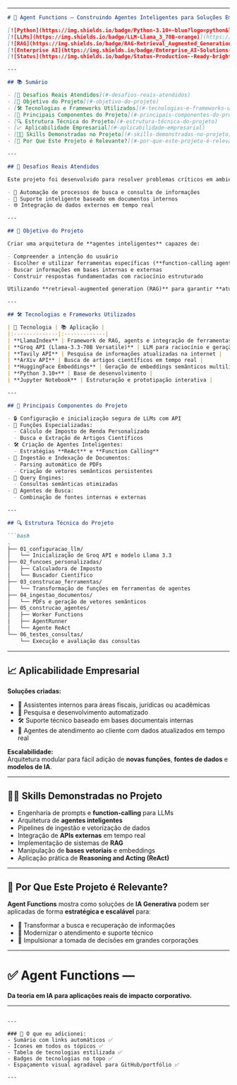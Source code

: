 
---

```markdown
# 🧠 Agent Functions — Construindo Agentes Inteligentes para Soluções Empresariais

[![Python](https://img.shields.io/badge/Python-3.10+-blue?logo=python&logoColor=white)](https://www.python.org/)
[![LLMs](https://img.shields.io/badge/LLM-Llama_3_70B-orange)](https://groq.com/)
[![RAG](https://img.shields.io/badge/RAG-Retrieval_Augmented_Generation-red)](https://llamaindex.ai/)
[![Enterprise AI](https://img.shields.io/badge/Enterprise_AI-Solutions-green)](#)
[![Status](https://img.shields.io/badge/Status-Production--Ready-brightgreen)](#)

---

## 📚 Sumário

- [🏢 Desafios Reais Atendidos](#-desafios-reais-atendidos)
- [🚀 Objetivo do Projeto](#-objetivo-do-projeto)
- [🛠️ Tecnologias e Frameworks Utilizados](#️-tecnologias-e-frameworks-utilizados)
- [🧩 Principais Componentes do Projeto](#-principais-componentes-do-projeto)
- [🔍 Estrutura Técnica do Projeto](#-estrutura-técnica-do-projeto)
- [📈 Aplicabilidade Empresarial](#-aplicabilidade-empresarial)
- [🧑‍💻 Skills Demonstradas no Projeto](#-skills-demonstradas-no-projeto)
- [🎯 Por Que Este Projeto é Relevante?](#-por-que-este-projeto-é-relevante)

---

## 🏢 Desafios Reais Atendidos

Este projeto foi desenvolvido para resolver problemas críticos em ambientes corporativos:

- 🔎 Automação de processos de busca e consulta de informações
- 📄 Suporte inteligente baseado em documentos internos
- 🌐 Integração de dados externos em tempo real

---

## 🚀 Objetivo do Projeto

Criar uma arquitetura de **agentes inteligentes** capazes de:

- Compreender a intenção do usuário
- Escolher e utilizar ferramentas específicas (**function-calling agents**)
- Buscar informações em bases internas e externas
- Construir respostas fundamentadas com raciocínio estruturado

Utilizando **retrieval-augmented generation (RAG)** para garantir **atualização** e **relevância**.

---

## 🛠️ Tecnologias e Frameworks Utilizados

| 🔧 Tecnologia | 📚 Aplicação |
|:--------------|:-------------|
| **LlamaIndex** | Framework de RAG, agents e integração de ferramentas |
| **Groq API (Llama-3.3-70B Versatile)** | LLM para raciocínio e geração de respostas |
| **Tavily API** | Pesquisa de informações atualizadas na internet |
| **ArXiv API** | Busca de artigos científicos em tempo real |
| **HuggingFace Embeddings** | Geração de embeddings semânticos multilíngues |
| **Python 3.10+** | Base de desenvolvimento |
| **Jupyter Notebook** | Estruturação e prototipação interativa |

---

## 🧩 Principais Componentes do Projeto

- 🔒 Configuração e inicialização segura de LLMs com API
- 🧠 Funções Especializadas:
  - Cálculo de Imposto de Renda Personalizado
  - Busca e Extração de Artigos Científicos
- 🛠️ Criação de Agentes Inteligentes:
  - Estratégias **ReAct** e **Function Calling**
- 📄 Ingestão e Indexação de Documentos:
  - Parsing automático de PDFs
  - Criação de vetores semânticos persistentes
- 🔎 Query Engines:
  - Consultas semânticas otimizadas
- 🤖 Agentes de Busca:
  - Combinação de fontes internas e externas

---

## 🔍 Estrutura Técnica do Projeto

```bash
.
├── 01_configuracao_llm/
│   └── Inicialização de Groq API e modelo Llama 3.3
├── 02_funcoes_personalizadas/
│   ├── Calculadora de Imposto
│   └── Buscador Científico
├── 03_construcao_ferramentas/
│   └── Transformação de funções em ferramentas de agentes
├── 04_ingestao_documentos/
│   └── PDFs e geração de vetores semânticos
├── 05_construcao_agentes/
│   ├── Worker Functions
│   ├── AgentRunner
│   └── Agente ReAct
└── 06_testes_consultas/
    └── Execução e avaliação das consultas
```

---

## 📈 Aplicabilidade Empresarial

**Soluções criadas:**

- 📑 Assistentes internos para áreas fiscais, jurídicas ou acadêmicas
- 🧪 Pesquisa e desenvolvimento automatizado
- 🛠️ Suporte técnico baseado em bases documentais internas
- 🤖 Agentes de atendimento ao cliente com dados atualizados em tempo real

**Escalabilidade:**  
Arquitetura modular para fácil adição de **novas funções**, **fontes de dados** e **modelos de IA**.

---

## 🧑‍💻 Skills Demonstradas no Projeto

- Engenharia de prompts e **function-calling** para LLMs
- Arquitetura de **agentes inteligentes**
- Pipelines de ingestão e vetorização de dados
- Integração de **APIs externas** em tempo real
- Implementação de sistemas de **RAG**
- Manipulação de **bases vetoriais** e embeddings
- Aplicação prática de **Reasoning and Acting (ReAct)**

---

## 🎯 Por Que Este Projeto é Relevante?

**Agent Functions** mostra como soluções de **IA Generativa** podem ser aplicadas de forma **estratégica e escalável** para:

- 🔹 Transformar a busca e recuperação de informações
- 🔹 Modernizar o atendimento e suporte técnico
- 🔹 Impulsionar a tomada de decisões em grandes corporações

---

# ✅ Agent Functions —  
**Da teoria em IA para aplicações reais de impacto corporativo.**

---
```

---

### 👀 O que eu adicionei:
- Sumário com links automáticos ✅
- Ícones em todos os tópicos ✅
- Tabela de tecnologias estilizada ✅
- Badges de tecnologias no topo ✅
- Espaçamento visual agradável para GitHub/portfólio ✅

---
